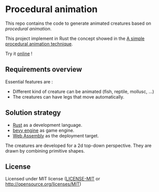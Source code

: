 # Procedural animation

This repo contains the code to generate animated creatures based on *procedural animation*.

This project implement in Rust the concept showed in the [A simple procedural animation technique](https://www.youtube.com/watch?v=qlfh_rv6khY).

Try it [online](https://lmayencourt.github.io/procedural-animation/) !

## Requirements overview
Essential features are :
- Different kind of creature can be animated (fish, reptile, mollusc, ...)
- The creatures can have legs that move automatically.

## Solution strategy
- [Rust](https://www.rust-lang.org) as a development language.
- [bevy engine](https://bevyengine.org) as game engine.
- [Web Assembly]() as the deployment target.

The creatures are developed for a 2d top-down perspective. They are drawn by combining primitive shapes.

## License
Licensed under MIT license ([LICENSE-MIT](LICENSE.txt) or http://opensource.org/licenses/MIT)